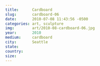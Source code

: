 ```yaml
---
title:  	Cardboard
slug:		cardboard-06
date:   	2010-07-08 11:43:56 -0500
categories: art, sculpture
img:		art/2010-08-cardboard-06.jpg
year:		2010
medium:		cardboard
city:		Seattle
state:
country:
size:
---
```

